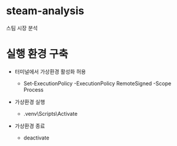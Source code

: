 # steam-analysis
스팀 시장 분석



# 실행 환경 구축
- 터미널에서 가상환경 활성화 허용
  - Set-ExecutionPolicy -ExecutionPolicy RemoteSigned -Scope Process

- 가상환경 실행
  - .venv\Scripts\Activate

- 가상환경 종료
  - deactivate